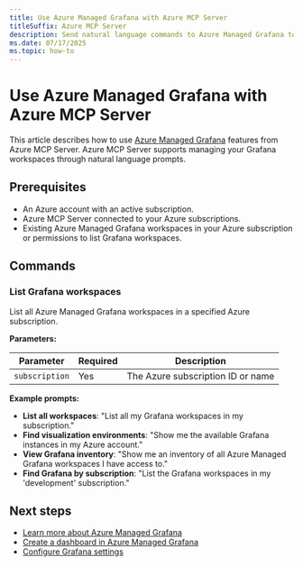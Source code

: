 ```yaml
---
title: Use Azure Managed Grafana with Azure MCP Server
titleSuffix: Azure MCP Server
description: Send natural language commands to Azure Managed Grafana to manage your visualization dashboards from Azure MCP Server.
ms.date: 07/17/2025
ms.topic: how-to
---
```


# Use Azure Managed Grafana with Azure MCP Server

This article describes how to use [Azure Managed Grafana](/azure/managed-grafana/overview) features from Azure MCP Server. Azure MCP Server supports managing your Grafana workspaces through natural language prompts.

## Prerequisites

* An Azure account with an active subscription.
* Azure MCP Server connected to your Azure subscriptions.
* Existing Azure Managed Grafana workspaces in your Azure subscription or permissions to list Grafana workspaces.

## Commands

### List Grafana workspaces

<!-- azmcp grafana list --subscription <subscription> -->

List all Azure Managed Grafana workspaces in a specified Azure subscription.

**Parameters:**

| Parameter | Required | Description |
|-----------|----------|-------------|
| `subscription` | Yes | The Azure subscription ID or name |

**Example prompts:**

- **List all workspaces**: "List all my Grafana workspaces in my subscription."
- **Find visualization environments**: "Show me the available Grafana instances in my Azure account."
- **View Grafana inventory**: "Show me an inventory of all Azure Managed Grafana workspaces I have access to."
- **Find Grafana by subscription**: "List the Grafana workspaces in my 'development' subscription."

## Next steps

- [Learn more about Azure Managed Grafana](/azure/managed-grafana/overview)
- [Create a dashboard in Azure Managed Grafana](/azure/managed-grafana/how-to-create-dashboard)
- [Configure Grafana settings](/azure/managed-grafana/grafana-settings)
